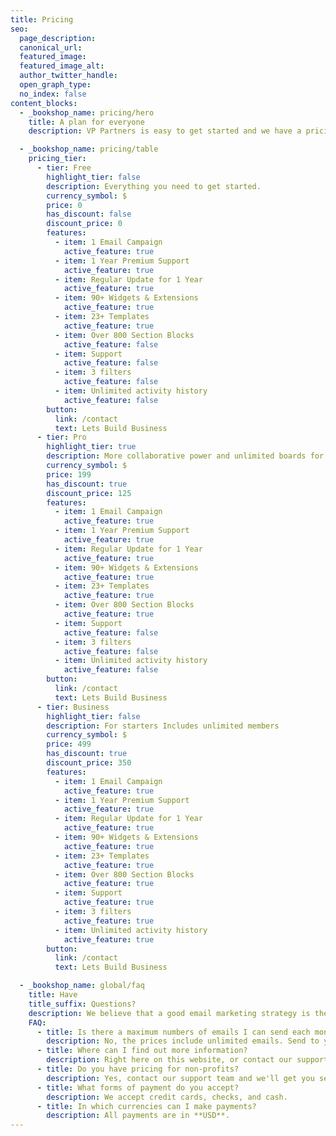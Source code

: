 ```yaml
---
title: Pricing
seo:
  page_description: 
  canonical_url: 
  featured_image: 
  featured_image_alt: 
  author_twitter_handle: 
  open_graph_type:
  no_index: false
content_blocks:
  - _bookshop_name: pricing/hero
    title: A plan for everyone
    description: VP Partners is easy to get started and we have a pricing plan for businesses of all sizes.

  - _bookshop_name: pricing/table
    pricing_tier:
      - tier: Free
        highlight_tier: false
        description: Everything you need to get started.
        currency_symbol: $
        price: 0
        has_discount: false
        discount_price: 0
        features:
          - item: 1 Email Campaign
            active_feature: true
          - item: 1 Year Premium Support
            active_feature: true
          - item: Regular Update for 1 Year
            active_feature: true
          - item: 90+ Widgets & Extensions
            active_feature: true
          - item: 23+ Templates
            active_feature: true
          - item: Over 800 Section Blocks
            active_feature: false
          - item: Support
            active_feature: false
          - item: 3 filters
            active_feature: false
          - item: Unlimited activity history
            active_feature: false
        button:
          link: /contact
          text: Lets Build Business
      - tier: Pro
        highlight_tier: true
        description: More collaborative power and unlimited boards for fast-growing.
        currency_symbol: $
        price: 199
        has_discount: true
        discount_price: 125
        features:
          - item: 1 Email Campaign
            active_feature: true
          - item: 1 Year Premium Support
            active_feature: true
          - item: Regular Update for 1 Year
            active_feature: true
          - item: 90+ Widgets & Extensions
            active_feature: true
          - item: 23+ Templates
            active_feature: true
          - item: Over 800 Section Blocks
            active_feature: true
          - item: Support
            active_feature: false
          - item: 3 filters
            active_feature: false
          - item: Unlimited activity history
            active_feature: false
        button:
          link: /contact
          text: Lets Build Business
      - tier: Business
        highlight_tier: false
        description: For starters Includes unlimited members
        currency_symbol: $
        price: 499
        has_discount: true
        discount_price: 350
        features:
          - item: 1 Email Campaign
            active_feature: true
          - item: 1 Year Premium Support
            active_feature: true
          - item: Regular Update for 1 Year
            active_feature: true
          - item: 90+ Widgets & Extensions
            active_feature: true
          - item: 23+ Templates
            active_feature: true
          - item: Over 800 Section Blocks
            active_feature: true
          - item: Support
            active_feature: true
          - item: 3 filters
            active_feature: true
          - item: Unlimited activity history
            active_feature: true
        button:
          link: /contact
          text: Lets Build Business

  - _bookshop_name: global/faq
    title: Have
    title_suffix: Questions?
    description: We believe that a good email marketing strategy is the key to growth. So we’re helping you grow your business with tools and resources that make email marketing easy.
    FAQ:
      - title: Is there a maximum numbers of emails I can send each month?
        description: No, the prices include unlimited emails. Send to your heart's content.
      - title: Where can I find out more information?
        description: Right here on this website, or contact our support team.
      - title: Do you have pricing for non-profits?
        description: Yes, contact our support team and we'll get you set up on our non-profit plan.
      - title: What forms of payment do you accept?
        description: We accept credit cards, checks, and cash.
      - title: In which currencies can I make payments?
        description: All payments are in **USD**.
---
```

